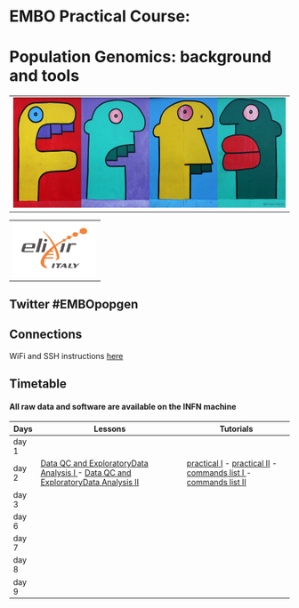 # EMBO Practical Course:

# Population Genomics: background and tools

<table style="width:100%">
   <tr>
     <td><img src="./img/embo2017.png" alt="yay" height="200" width="700"></td>
     <tr/>
</table>

<table style="width:100%">
 <tr>
   <td><img src="./img/elixir_ita_logo.png" alt="yay" height="100" width="150"></td>
   <tr/>

</table>

## Twitter #EMBOpopgen

## Connections
WiFi and SSH instructions [here](WiFi-SSHinstruction.md)

## Timetable

#### All raw data and software are available on the INFN machine

Days |Lessons  | Tutorials |
------------ | ------------- | ------------- |
day 1 |||
day 2 |[Data QC and ExploratoryData Analysis I ](day2/olivier/morning_session_course.pptx.pdf)  - [Data QC and ExploratoryData Analysis II ](day2/olivier/afternoon_session_course.pptx.pdf)|[practical I](day2/olivier/morning_session_practical.sh) -  [practical II](day2/olivier/afternoon_session_practical.md) -  [commands list I ](day2/olivier/morning_session_practical.sh)  -   [commands list II](day2/olivier/afternoon_session_practical.sh) |
day 3 |||
day 6 |||
day 7 |||
day 8 |||
day 9 |||
